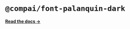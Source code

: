 # `@compai/font-palanquin-dark`

[**Read the docs &rarr;**](https://components.ai/docs/typefaces/palanquin-dark)
